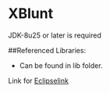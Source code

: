 # XBlunt
JDK-8u25 or later is required


##Referenced Libraries:
* Can be found in lib folder.

Link for [Eclipselink](http://www.eclipse.org/eclipselink)
